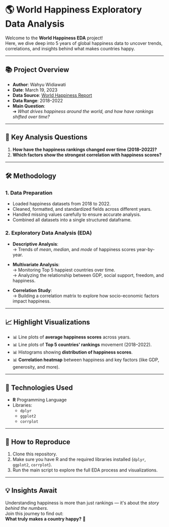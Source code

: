 # 🌎 World Happiness Exploratory Data Analysis

Welcome to the **World Happiness EDA** project!  
Here, we dive deep into 5 years of global happiness data to uncover trends, correlations, and insights behind what makes countries happy.

---

## 📚 Project Overview

- **Author**: Wahyu Widiawati
- **Date**: March 19, 2023
- **Data Source**: [World Happiness Report](https://worldhappiness.report/)
- **Data Range**: 2018–2022
- **Main Question**:  
  ➔ *What drives happiness around the world, and how have rankings shifted over time?*

---

## 🧠 Key Analysis Questions

1. **How have the happiness rankings changed over time (2018–2022)?**
2. **Which factors show the strongest correlation with happiness scores?**

---

## 🛠 Methodology

### 1. Data Preparation
- Loaded happiness datasets from 2018 to 2022.
- Cleaned, formatted, and standardized fields across different years.
- Handled missing values carefully to ensure accurate analysis.
- Combined all datasets into a single structured dataframe.

### 2. Exploratory Data Analysis (EDA)
- **Descriptive Analysis**:  
  → Trends of *mean*, *median*, and *mode* of happiness scores year-by-year.

- **Multivariate Analysis**:  
  → Monitoring Top 5 happiest countries over time.  
  → Analyzing the relationship between GDP, social support, freedom, and happiness.

- **Correlation Study**:  
  → Building a correlation matrix to explore how socio-economic factors impact happiness.

---

## 📈 Highlight Visualizations

- 📊 Line plots of **average happiness scores** across years.
- 📊 Line plots of **Top 5 countries' rankings** movement (2018–2022).
- 📊 Histograms showing **distribution of happiness scores**.
- 📊 **Correlation heatmap** between happiness and key factors (like GDP, generosity, and more).

---

## 🧩 Technologies Used

- **R** Programming Language
- Libraries:
  - `dplyr`
  - `ggplot2`
  - `corrplot`

---

## 🚀 How to Reproduce

1. Clone this repository.
2. Make sure you have R and the required libraries installed (`dplyr`, `ggplot2`, `corrplot`).
3. Run the main script to explore the full EDA process and visualizations.

---

## 💡 Insights Await

Understanding happiness is more than just rankings — it's about the *story behind the numbers*.  
Join this journey to find out:  
**What truly makes a country happy?** 🌟
